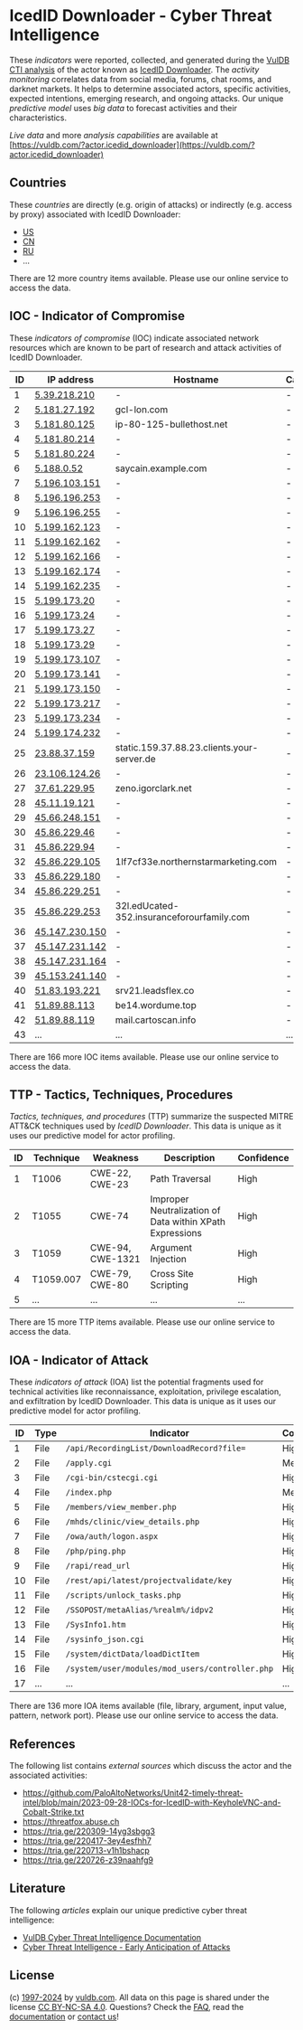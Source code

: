 # IcedID Downloader - Cyber Threat Intelligence

These _indicators_ were reported, collected, and generated during the [VulDB CTI analysis](https://vuldb.com/?kb.cti) of the actor known as [IcedID Downloader](https://vuldb.com/?actor.icedid_downloader). The _activity monitoring_ correlates data from social media, forums, chat rooms, and darknet markets. It helps to determine associated actors, specific activities, expected intentions, emerging research, and ongoing attacks. Our unique _predictive model_ uses _big data_ to forecast activities and their characteristics.

_Live data_ and more _analysis capabilities_ are available at [https://vuldb.com/?actor.icedid_downloader](https://vuldb.com/?actor.icedid_downloader)

## Countries

These _countries_ are directly (e.g. origin of attacks) or indirectly (e.g. access by proxy) associated with IcedID Downloader:

* [US](https://vuldb.com/?country.us)
* [CN](https://vuldb.com/?country.cn)
* [RU](https://vuldb.com/?country.ru)
* ...

There are 12 more country items available. Please use our online service to access the data.

## IOC - Indicator of Compromise

These _indicators of compromise_ (IOC) indicate associated network resources which are known to be part of research and attack activities of IcedID Downloader.

ID | IP address | Hostname | Campaign | Confidence
-- | ---------- | -------- | -------- | ----------
1 | [5.39.218.210](https://vuldb.com/?ip.5.39.218.210) | - | - | High
2 | [5.181.27.192](https://vuldb.com/?ip.5.181.27.192) | gcl-lon.com | - | High
3 | [5.181.80.125](https://vuldb.com/?ip.5.181.80.125) | ip-80-125-bullethost.net | - | High
4 | [5.181.80.214](https://vuldb.com/?ip.5.181.80.214) | - | - | High
5 | [5.181.80.224](https://vuldb.com/?ip.5.181.80.224) | - | - | High
6 | [5.188.0.52](https://vuldb.com/?ip.5.188.0.52) | saycain.example.com | - | High
7 | [5.196.103.151](https://vuldb.com/?ip.5.196.103.151) | - | - | High
8 | [5.196.196.253](https://vuldb.com/?ip.5.196.196.253) | - | - | High
9 | [5.196.196.255](https://vuldb.com/?ip.5.196.196.255) | - | - | High
10 | [5.199.162.123](https://vuldb.com/?ip.5.199.162.123) | - | - | High
11 | [5.199.162.162](https://vuldb.com/?ip.5.199.162.162) | - | - | High
12 | [5.199.162.166](https://vuldb.com/?ip.5.199.162.166) | - | - | High
13 | [5.199.162.174](https://vuldb.com/?ip.5.199.162.174) | - | - | High
14 | [5.199.162.235](https://vuldb.com/?ip.5.199.162.235) | - | - | High
15 | [5.199.173.20](https://vuldb.com/?ip.5.199.173.20) | - | - | High
16 | [5.199.173.24](https://vuldb.com/?ip.5.199.173.24) | - | - | High
17 | [5.199.173.27](https://vuldb.com/?ip.5.199.173.27) | - | - | High
18 | [5.199.173.29](https://vuldb.com/?ip.5.199.173.29) | - | - | High
19 | [5.199.173.107](https://vuldb.com/?ip.5.199.173.107) | - | - | High
20 | [5.199.173.141](https://vuldb.com/?ip.5.199.173.141) | - | - | High
21 | [5.199.173.150](https://vuldb.com/?ip.5.199.173.150) | - | - | High
22 | [5.199.173.217](https://vuldb.com/?ip.5.199.173.217) | - | - | High
23 | [5.199.173.234](https://vuldb.com/?ip.5.199.173.234) | - | - | High
24 | [5.199.174.232](https://vuldb.com/?ip.5.199.174.232) | - | - | High
25 | [23.88.37.159](https://vuldb.com/?ip.23.88.37.159) | static.159.37.88.23.clients.your-server.de | - | High
26 | [23.106.124.26](https://vuldb.com/?ip.23.106.124.26) | - | - | High
27 | [37.61.229.95](https://vuldb.com/?ip.37.61.229.95) | zeno.igorclark.net | - | High
28 | [45.11.19.121](https://vuldb.com/?ip.45.11.19.121) | - | - | High
29 | [45.66.248.151](https://vuldb.com/?ip.45.66.248.151) | - | - | High
30 | [45.86.229.46](https://vuldb.com/?ip.45.86.229.46) | - | - | High
31 | [45.86.229.94](https://vuldb.com/?ip.45.86.229.94) | - | - | High
32 | [45.86.229.105](https://vuldb.com/?ip.45.86.229.105) | 1lf7cf33e.northernstarmarketing.com | - | High
33 | [45.86.229.180](https://vuldb.com/?ip.45.86.229.180) | - | - | High
34 | [45.86.229.251](https://vuldb.com/?ip.45.86.229.251) | - | - | High
35 | [45.86.229.253](https://vuldb.com/?ip.45.86.229.253) | 32l.edUcated-352.insuranceforourfamily.com | - | High
36 | [45.147.230.150](https://vuldb.com/?ip.45.147.230.150) | - | - | High
37 | [45.147.231.142](https://vuldb.com/?ip.45.147.231.142) | - | - | High
38 | [45.147.231.164](https://vuldb.com/?ip.45.147.231.164) | - | - | High
39 | [45.153.241.140](https://vuldb.com/?ip.45.153.241.140) | - | - | High
40 | [51.83.193.221](https://vuldb.com/?ip.51.83.193.221) | srv21.leadsflex.co | - | High
41 | [51.89.88.113](https://vuldb.com/?ip.51.89.88.113) | be14.wordume.top | - | High
42 | [51.89.88.119](https://vuldb.com/?ip.51.89.88.119) | mail.cartoscan.info | - | High
43 | ... | ... | ... | ...

There are 166 more IOC items available. Please use our online service to access the data.

## TTP - Tactics, Techniques, Procedures

_Tactics, techniques, and procedures_ (TTP) summarize the suspected MITRE ATT&CK techniques used by _IcedID Downloader_. This data is unique as it uses our predictive model for actor profiling.

ID | Technique | Weakness | Description | Confidence
-- | --------- | -------- | ----------- | ----------
1 | T1006 | CWE-22, CWE-23 | Path Traversal | High
2 | T1055 | CWE-74 | Improper Neutralization of Data within XPath Expressions | High
3 | T1059 | CWE-94, CWE-1321 | Argument Injection | High
4 | T1059.007 | CWE-79, CWE-80 | Cross Site Scripting | High
5 | ... | ... | ... | ...

There are 15 more TTP items available. Please use our online service to access the data.

## IOA - Indicator of Attack

These _indicators of attack_ (IOA) list the potential fragments used for technical activities like reconnaissance, exploitation, privilege escalation, and exfiltration by IcedID Downloader. This data is unique as it uses our predictive model for actor profiling.

ID | Type | Indicator | Confidence
-- | ---- | --------- | ----------
1 | File | `/api/RecordingList/DownloadRecord?file=` | High
2 | File | `/apply.cgi` | Medium
3 | File | `/cgi-bin/cstecgi.cgi` | High
4 | File | `/index.php` | Medium
5 | File | `/members/view_member.php` | High
6 | File | `/mhds/clinic/view_details.php` | High
7 | File | `/owa/auth/logon.aspx` | High
8 | File | `/php/ping.php` | High
9 | File | `/rapi/read_url` | High
10 | File | `/rest/api/latest/projectvalidate/key` | High
11 | File | `/scripts/unlock_tasks.php` | High
12 | File | `/SSOPOST/metaAlias/%realm%/idpv2` | High
13 | File | `/SysInfo1.htm` | High
14 | File | `/sysinfo_json.cgi` | High
15 | File | `/system/dictData/loadDictItem` | High
16 | File | `/system/user/modules/mod_users/controller.php` | High
17 | ... | ... | ...

There are 136 more IOA items available (file, library, argument, input value, pattern, network port). Please use our online service to access the data.

## References

The following list contains _external sources_ which discuss the actor and the associated activities:

* https://github.com/PaloAltoNetworks/Unit42-timely-threat-intel/blob/main/2023-09-28-IOCs-for-IcedID-with-KeyholeVNC-and-Cobalt-Strike.txt
* https://threatfox.abuse.ch
* https://tria.ge/220309-14yg3sbgg3
* https://tria.ge/220417-3ey4esfhh7
* https://tria.ge/220713-v1h1bshacp
* https://tria.ge/220726-z39naahfg9

## Literature

The following _articles_ explain our unique predictive cyber threat intelligence:

* [VulDB Cyber Threat Intelligence Documentation](https://vuldb.com/?kb.cti)
* [Cyber Threat Intelligence - Early Anticipation of Attacks](https://www.scip.ch/en/?labs.20201022)

## License

(c) [1997-2024](https://vuldb.com/?kb.changelog) by [vuldb.com](https://vuldb.com/?kb.about). All data on this page is shared under the license [CC BY-NC-SA 4.0](https://creativecommons.org/licenses/by-nc-sa/4.0/). Questions? Check the [FAQ](https://vuldb.com/?kb.faq), read the [documentation](https://vuldb.com/?kb) or [contact us](https://vuldb.com/?contact)!
